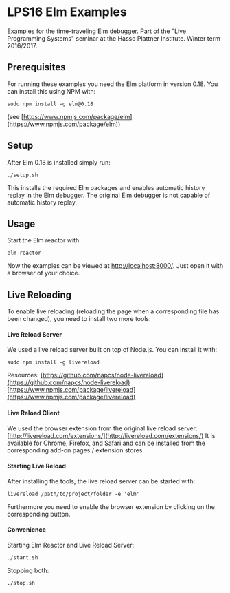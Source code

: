# LPS16 Elm Examples
Examples for the time-traveling Elm debugger. Part of the "Live Programming Systems" seminar at the Hasso Plattner Institute. Winter term 2016/2017.

## Prerequisites
For running these examples you need the Elm platform in version 0.18. You can install this using NPM with:
```
sudo npm install -g elm@0.18
```
(see [https://www.npmjs.com/package/elm](https://www.npmjs.com/package/elm))

## Setup
After Elm 0.18 is installed simply run:
```
./setup.sh
```
This installs the required Elm packages and enables automatic history replay in the Elm debugger. The original Elm debugger is not capable of automatic history replay.

## Usage
Start the Elm reactor with:
```
elm-reactor
```
Now the examples can be viewed at [http://localhost:8000/](http://localhost:8000/). Just open it with a browser of your choice.

## Live Reloading
To enable live reloading (reloading the page when a corresponding file has been changed), you need to install two more tools:

#### Live Reload Server
We used a live reload server built on top of Node.js. You can install it with:
```
sudo npm install -g livereload
```
Resources:
[https://github.com/napcs/node-livereload](https://github.com/napcs/node-livereload)
[https://www.npmjs.com/package/livereload](https://www.npmjs.com/package/livereload)

#### Live Reload Client
We used the browser extension from the original live reload server:
[http://livereload.com/extensions/](http://livereload.com/extensions/)
It is available for Chrome, Firefox, and Safari and can be installed from the corresponding add-on pages / extension stores.

#### Starting Live Reload
After installing the tools, the live reload server can be started with:
```
livereload /path/to/project/folder -e 'elm'
```
Furthermore you need to enable the browser extension by clicking on the corresponding button.

#### Convenience
Starting Elm Reactor and Live Reload Server:
```
./start.sh
```
Stopping both:
```
./stop.sh
```
